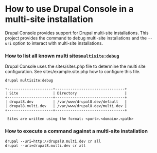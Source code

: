 # How to use Drupal Console in a multi-site installation

Drupal Console provides support for Drupal multi-site installations. This project provides the  command to debug multi-site installations and the `--uri` option to interact with multi-site installations.

### How to list all known multi sites`multisite:debug`
Drupal Console uses the sites/sites.php file to determine the multi site configuration. See sites/example.site.php how to configure this file.
```
drupal multisite:debug

+---------------------+--------------------------------+
| Site                | Directory                      |
+---------------------+--------------------------------+
| drupal8.dev         | /var/www/drupal8.dev/default   |
| drupal8.multi.dev   | /var/www/drupal8.dev/multi.dev |
+---------------------+--------------------------------+

 Sites are written using the format: <port>.<domain>.<path>
```

### How to execute a command against a multi-site installation
```
drupal --uri=http://drupal8.multi.dev cr all
drupal --uri=drupal8.multi.dev cr all
```
